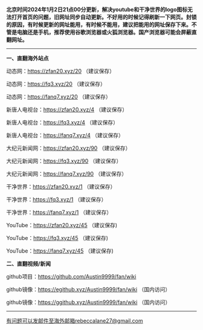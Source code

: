 **北京时间2024年1月2日21点00分更新，解决youtube和干净世界的logo图标无法打开首页的问题，旧网址同步自动更新。不好用的时候记得刷新一下网页。封锁的原因，有时候更新的网址能用，有时候不能用，建议把能用的网址保存下来。不管是电脑还是手机，推荐使用谷歌浏览器或火狐浏览器。国产浏览器可能会屏蔽直翻网址。**

***

**一、直翻海外站点**

动态网：https://zfan20.xyz/20 （建议保存）

动态网：https://fq3.xyz/20 （建议保存）

动态网：https://fanq7.xyz/20 （建议保存）

新唐人电视台：https://zfan20.xyz/4 （建议保存）

新唐人电视台：https://fq3.xyz/4 （建议保存）

新唐人电视台：https://fanq7.xyz/4 （建议保存）

大纪元新闻网：https://zfan20.xyz/90 （建议保存）

大纪元新闻网：https://fq3.xyz/90 （建议保存）

大纪元新闻网：https://fanq7.xyz/90 （建议保存）

干净世界：https://zfan20.xyz/1 （建议保存）

干净世界：https://fq3.xyz/1 （建议保存）

干净世界：https://fanq7.xyz/1 （建议保存）

YouTube：https://zfan20.xyz/45 （建议保存)

YouTube：https://fq3.xyz/45 （建议保存)

YouTube：https://fanq7.xyz/45 （建议保存)

**二、直翻视频/新闻**

github项目：https://github.com/Austin9999/fan/wiki

github镜像：https://egithub.xyz/Austin9999/fan/wiki （国内访问）

github镜像：https://ggithub.xyz/Austin9999/fan/wiki （国内访问）

***


有问题可以发邮件至海外邮箱rebeccalane27@gmail.com

